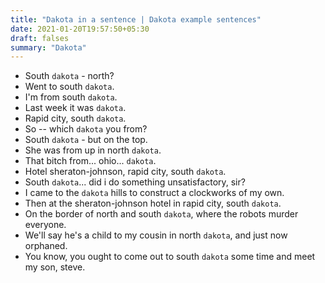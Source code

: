 ```yaml
---
title: "Dakota in a sentence | Dakota example sentences"
date: 2021-01-20T19:57:50+05:30
draft: falses
summary: "Dakota"
---
```

- South `dakota` - north?
- Went to south `dakota`.
- I'm from south `dakota`.
- Last week it was `dakota`.
- Rapid city, south `dakota`.
- So -- which `dakota` you from?
- South `dakota` - but on the top.
- She was from up in north `dakota`.
- That bitch from... ohio... `dakota`.
- Hotel sheraton-johnson, rapid city, south `dakota`.
- South `dakota`... did i do something unsatisfactory, sir?
- I came to the `dakota` hills to construct a clockworks of my own.
- Then at the sheraton-johnson hotel in rapid city, south `dakota`.
- On the border of north and south `dakota`, where the robots murder everyone.
- We'll say he's a child to my cousin in north `dakota`, and just now orphaned.
- You know, you ought to come out to south `dakota` some time and meet my son, steve.
                 
